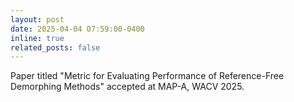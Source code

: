 ```yaml
---
layout: post
date: 2025-04-04 07:59:00-0400
inline: true
related_posts: false
---
```


Paper titled "Metric for Evaluating Performance of Reference-Free Demorphing Methods" accepted at MAP-A, WACV 2025.

